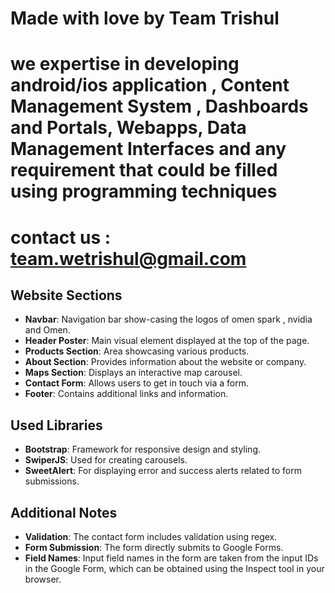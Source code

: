 # Made with love by Team Trishul

# we expertise in developing android/ios application , Content Management System , Dashboards and Portals, Webapps, Data Management Interfaces and any requirement that could be filled using programming techniques

# contact us : team.wetrishul@gmail.com

## Website Sections

- **Navbar**: Navigation bar show-casing the logos of omen spark , nvidia and Omen.
- **Header Poster**: Main visual element displayed at the top of the page.
- **Products Section**: Area showcasing various products.
- **About Section**: Provides information about the website or company.
- **Maps Section**: Displays an interactive map carousel.
- **Contact Form**: Allows users to get in touch via a form.
- **Footer**: Contains additional links and information.

## Used Libraries

- **Bootstrap**: Framework for responsive design and styling.
- **SwiperJS**: Used for creating carousels.
- **SweetAlert**: For displaying error and success alerts related to form submissions.

## Additional Notes

- **Validation**: The contact form includes validation using regex.
- **Form Submission**: The form directly submits to Google Forms.
- **Field Names**: Input field names in the form are taken from the input IDs in the Google Form, which can be obtained using the Inspect tool in your browser.
